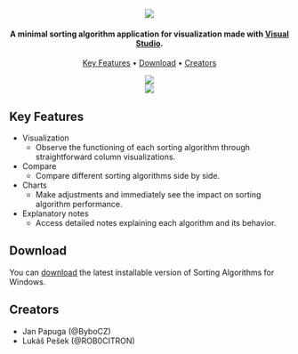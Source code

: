 
<div align="center"><img src="https://github.com/ROB0CITRON/SortingProject/assets/97798689/fa49f921-db98-416d-b542-9d8e70bfb197"> </div>
	
<h4 align="center">A minimal sorting algorithm application for visualization made with <a href="https://visualstudio.microsoft.com/cs/">Visual Studio</a>.</h4>

<p align="center">
  <a href="#key-features">Key Features</a> •
  <a href="#download">Download</a> •
  <a href="#creators">Creators</a> 
</p>

<div align="center">
<img src="https://github.com/ROB0CITRON/SortingProject/assets/97798689/fe588aa2-852f-4cec-b193-bb30227e219f">
</div>	
	
<div align="center">
<img src="https://github.com/ROB0CITRON/SortingProject/assets/97798689/3ff38a83-b0a7-4810-a93b-3ce6133f244e">
</div>


## Key Features

* Visualization
  - Observe the functioning of each sorting algorithm through straightforward column visualizations.
* Compare
  - Compare different sorting algorithms side by side.
* Charts
  - Make adjustments and immediately see the impact on sorting algorithm performance.
* Explanatory notes
  - Access detailed notes explaining each algorithm and its behavior.

## Download

You can [download](https://github.com/amitmerchant1990/electron-markdownify/releases/tag/v1.2.0) the latest installable version of Sorting Algorithms for Windows.

## Creators
* Jan Papuga (@ByboCZ)
* Lukáš Pešek (@ROB0CITRON)


